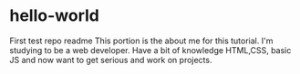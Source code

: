 # hello-world
First test repo
readme
This portion is the about me for this tutorial. 
I'm studying to be a web developer. Have a bit of knowledge HTML,CSS, basic JS and now want to get serious and work on projects. 
